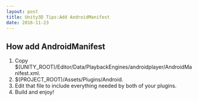 ```yaml
---
layout: post
title: Unity3D Tips:Add AndroidManifest
date: 2016-11-23
---
```


## How add AndroidManifest

1. Copy $(UNITY_ROOT)/Editor/Data/PlaybackEngines/androidplayer/AndroidManifest.xml.
2. $(PROJECT_ROOT)/Assets/Plugins/Android.
3. Edit that file to include everything needed by both of your plugins.
4. Build and enjoy!